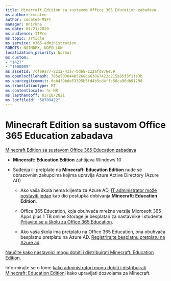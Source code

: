 ```yaml
---
title: Minecraft Edition sa sustavom Office 365 Education zabadava
ms.author: cmcatee
author: cmcatee-MSFT
manager: mnirkhe
ms.date: 04/21/2020
ms.audience: ITPro
ms.topic: article
ms.service: o365-administration
ROBOTS: NOINDEX, NOFOLLOW
localization_priority: Normal
ms.custom:
- "1427"
- "1500009"
ms.assetid: 7cf69a77-2212-43a7-bd68-122afd876e59
ms.openlocfilehash: 385e50304405268da638a7422c215a95f3f11e3b
ms.sourcegitcommit: 0eb4f9bde53395b5fd4b5cd4ffc56ca96db91298
ms.translationtype: MT
ms.contentlocale: hr-HR
ms.lasthandoff: 03/10/2021
ms.locfileid: "50709422"
---
```

# <a name="minecraft-edition-with-office-365-education-for-free"></a>Minecraft Edition sa sustavom Office 365 Education zabadava

[Minecraft Edition sa sustavom Office 365 Education zabadava](https://docs.microsoft.com/education/windows/get-minecraft-for-education)
  
- **Minecraft: Education Edition** zahtijeva Windows 10

- Suđenja ili pretplate na **Minecraft: Education Edition** nude se obrazovnim zakupcima kojima upravlja Azure Active Directory (Azure AD)

  - Ako vaša škola nema klijenta za Azure AD, [IT administrator može postaviti jedan](https://docs.microsoft.com/education/windows/school-get-minecraft) kao dio postupka dobivanja **Minecraft: Education Edition**.

  - Office 365 Education, koja obuhvaća mrežne verzije Microsoft 365 Apps plus 1 TB online Storage je besplatan za nastavnike i studente. [Prijavite se u školu za Office 365 Education](https://www.microsoft.com/education/products/office).

  - Ako vaša škola ima pretplatu na Office 365 Education, ona obuhvaća besplatnu pretplatu na Azure AD. [Registrirajte besplatnu pretplatu na Azure ad](https://msdn.microsoft.com/library/windows/hardware/mt703369%28v=vs.85%29.aspx).

[Naučite kako nastavnici mogu dobiti i distribuirati Minecraft: Education Edition](https://docs.microsoft.com/education/windows/teacher-get-minecraft).
  
Informirajte se o tome [kako administratori mogu dobiti i distribuirati Minecraft: Education Edition](https://docs.microsoft.com/education/windows/school-get-minecraft)i kako upravljati dozvolama za Minecraft.